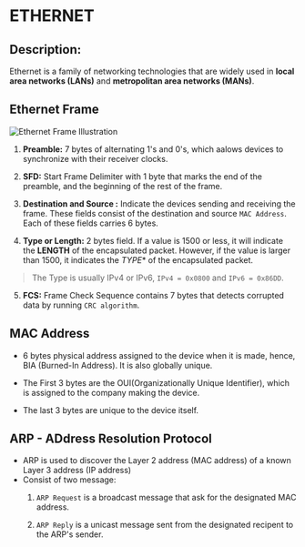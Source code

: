 
# ETHERNET



## Description:
Ethernet is a family of networking technologies that are widely used in **local area networks (LANs)** and **metropolitan area networks (MANs)**.


## Ethernet Frame
![Ethernet Frame Illustration](https://github.com/Catcurity123/TNE10006/blob/main/Picture/Ethernet/EthernetFrame.png?raw=true)

1. **Preamble:** 7 bytes of alternating 1's and 0's, which aalows devices to synchronize with their receiver clocks.

2. **SFD:** Start Frame Delimiter with 1 byte that marks the end of the preamble, and the beginning of the rest of the frame.

3. **Destination and Source :** Indicate the devices sending and receiving the frame. These fields consist of the destination and source `MAC Address`. Each of these fields carries 6 bytes.

4. **Type or Length:** 2 bytes field. If a value is 1500 or less, it will indicate the **LENGTH** of the encapsulated packet. However, if the value is larger than 1500, it indicates the *TYPE** of the encapsulated packet. 
> The Type is usually IPv4 or IPv6, `IPv4 = 0x0800` and `IPv6 = 0x86DD`.

5. **FCS:** Frame Check Sequence contains 7 bytes that detects corrupted data by running `CRC algorithm`.



## MAC Address
- 6 bytes physical address assigned to the device when it is made, hence, BIA (Burned-In Address). It is also globally unique.

- The First 3 bytes are the OUI(Organizationally Unique Identifier), which is assigned to the company making the device.

- The last 3 bytes are unique to the device itself.

## ARP - ADdress Resolution Protocol
- ARP is used to discover the Layer 2 address (MAC address) of a known Layer 3 address (IP address)
- Consist of two message:
  1. `ARP Request` is a broadcast message that ask for the designated MAC address.

  2. `ARP Reply` is a unicast message sent from the designated recipent to the ARP's sender.
